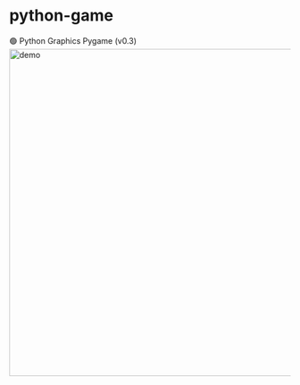 # python-game

🟢 Python Graphics Pygame (v0.3)
<img width="586" alt="demo" src="https://github.com/vtonu/python-game/assets/56773210/276f240d-ba37-4e6c-8a9b-115b43e9e95a">